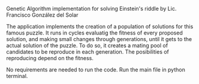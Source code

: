 Genetic Algorithm implementation for solving Einstein's riddle
by Lic. Francisco González del Solar

The application implements the creation of a population of solutions for this famous puzzle. 
It runs in cycles evaluatig the fitness of every proposed solution, and making small changes through generations, 
until it gets to the actual solution of the puzzle.
To do so, it creates a mating pool of candidates to be reproduce in each generation. The posibilities of reproducing depend on the fitness.

No requirements are needed to run the code.
Run the main file in python terminal. 